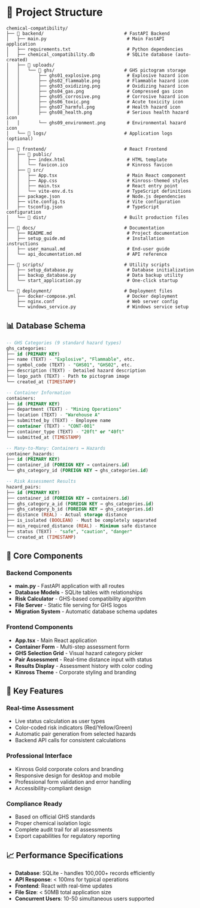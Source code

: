 # 📁 Project Structure

```
chemical-compatibility/
├── 📁 backend/                              # FastAPI Backend
│   ├── main.py                              # Main FastAPI application
│   ├── requirements.txt                     # Python dependencies
│   ├── chemical_compatibility.db            # SQLite database (auto-created)
│   ├── 📁 uploads/
│   │   └── 📁 ghs/                          # GHS pictogram storage
│   │       ├── ghs01_explosive.png          # Explosive hazard icon
│   │       ├── ghs02_flammable.png          # Flammable hazard icon
│   │       ├── ghs03_oxidizing.png          # Oxidizing hazard icon
│   │       ├── ghs04_gas.png                # Compressed gas icon
│   │       ├── ghs05_corrosive.png          # Corrosive hazard icon
│   │       ├── ghs06_toxic.png              # Acute toxicity icon
│   │       ├── ghs07_harmful.png            # Health hazard icon
│   │       ├── ghs08_health.png             # Serious health hazard icon
│   │       └── ghs09_environment.png        # Environmental hazard icon
│   └── 📁 logs/                             # Application logs (optional)
│
├── 📁 frontend/                             # React Frontend
│   ├── 📁 public/
│   │   ├── index.html                       # HTML template
│   │   └── favicon.ico                      # Kinross favicon
│   ├── 📁 src/
│   │   ├── App.tsx                          # Main React component
│   │   ├── App.css                          # Kinross-themed styles
│   │   ├── main.tsx                         # React entry point
│   │   └── vite-env.d.ts                    # TypeScript definitions
│   ├── package.json                         # Node.js dependencies
│   ├── vite.config.ts                       # Vite configuration
│   ├── tsconfig.json                        # TypeScript configuration
│   └── 📁 dist/                             # Built production files
│
├── 📁 docs/                                 # Documentation
│   ├── README.md                            # Project documentation
│   ├── setup_guide.md                       # Installation instructions
│   ├── user_manual.md                       # End-user guide
│   └── api_documentation.md                 # API reference
│
├── 📁 scripts/                              # Utility scripts
│   ├── setup_database.py                    # Database initialization
│   ├── backup_database.py                   # Data backup utility
│   └── start_application.py                 # One-click startup
│
└── 📁 deployment/                           # Deployment files
    ├── docker-compose.yml                   # Docker deployment
    ├── nginx.conf                           # Web server config
    └── windows_service.py                   # Windows service setup
```

## 📊 **Database Schema**

```sql
-- GHS Categories (9 standard hazard types)
ghs_categories:
├── id (PRIMARY KEY)
├── name (TEXT) - "Explosive", "Flammable", etc.
├── symbol_code (TEXT) - "GHS01", "GHS02", etc.
├── description (TEXT) - Detailed hazard description
├── logo_path (TEXT) - Path to pictogram image
└── created_at (TIMESTAMP)

-- Container Information
containers:
├── id (PRIMARY KEY)
├── department (TEXT) - "Mining Operations"
├── location (TEXT) - "Warehouse A"
├── submitted_by (TEXT) - Employee name
├── container (TEXT) - "CONT-001"
├── container_type (TEXT) - "20ft" or "40ft"
└── submitted_at (TIMESTAMP)

-- Many-to-Many: Containers ↔ Hazards
container_hazards:
├── id (PRIMARY KEY)
├── container_id (FOREIGN KEY → containers.id)
└── ghs_category_id (FOREIGN KEY → ghs_categories.id)

-- Risk Assessment Results
hazard_pairs:
├── id (PRIMARY KEY)
├── container_id (FOREIGN KEY → containers.id)
├── ghs_category_a_id (FOREIGN KEY → ghs_categories.id)
├── ghs_category_b_id (FOREIGN KEY → ghs_categories.id)
├── distance (REAL) - Actual storage distance
├── is_isolated (BOOLEAN) - Must be completely separated
├── min_required_distance (REAL) - Minimum safe distance
├── status (TEXT) - "safe", "caution", "danger"
└── created_at (TIMESTAMP)
```

## 🔧 **Core Components**

### **Backend Components**
- **main.py** - FastAPI application with all routes
- **Database Models** - SQLite tables with relationships
- **Risk Calculator** - GHS-based compatibility algorithm
- **File Server** - Static file serving for GHS logos
- **Migration System** - Automatic database schema updates

### **Frontend Components**
- **App.tsx** - Main React application
- **Container Form** - Multi-step assessment form
- **GHS Selection Grid** - Visual hazard category picker
- **Pair Assessment** - Real-time distance input with status
- **Results Display** - Assessment history with color coding
- **Kinross Theme** - Corporate styling and branding

## 🚀 **Key Features**

### **Real-time Assessment**
- Live status calculation as user types
- Color-coded risk indicators (Red/Yellow/Green)
- Automatic pair generation from selected hazards
- Backend API calls for consistent calculations

### **Professional Interface**
- Kinross Gold corporate colors and branding
- Responsive design for desktop and mobile
- Professional form validation and error handling
- Accessibility-compliant design

### **Compliance Ready**
- Based on official GHS standards
- Proper chemical isolation logic
- Complete audit trail for all assessments
- Export capabilities for regulatory reporting

## 📈 **Performance Specifications**
- **Database**: SQLite - handles 100,000+ records efficiently
- **API Response**: < 100ms for typical operations
- **Frontend**: React with real-time updates
- **File Size**: < 50MB total application size
- **Concurrent Users**: 10-50 simultaneous users supported